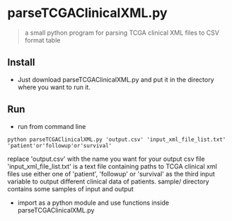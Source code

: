 # parseTCGAClinicalXML.py

> a small python program for parsing TCGA clinical XML files to CSV format table

## Install
* Just download parseTCGAClinicalXML.py and put it in the directory where you want to run it.

## Run
* run from command line
```
python parseTCGAClinicalXML.py 'output.csv' 'input_xml_file_list.txt' 'patient'or'followup'or'survival'

```
replace 'output.csv' with the name you want for your output csv file
'input_xml_file_list.txt' is a text file containing paths to TCGA clinical xml files
use either one of 'patient', 'followup' or 'survival' as the third input variable to output different clinical data of patients.
sample/ directory contains some samples of input and output

* import as a python module and use functions inside parseTCGAClinicalXML.py
